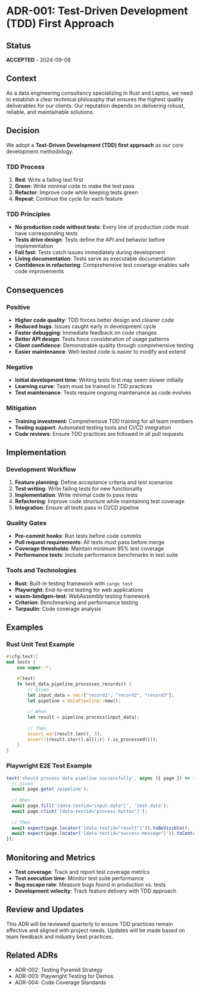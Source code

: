 # ADR-001: Test-Driven Development (TDD) First Approach

## Status
**ACCEPTED** - 2024-09-08

## Context
As a data engineering consultancy specializing in Rust and Leptos, we need to establish a clear technical philosophy that ensures the highest quality deliverables for our clients. Our reputation depends on delivering robust, reliable, and maintainable solutions.

## Decision
We adopt a **Test-Driven Development (TDD) first approach** as our core development methodology.

### TDD Process
1. **Red**: Write a failing test first
2. **Green**: Write minimal code to make the test pass
3. **Refactor**: Improve code while keeping tests green
4. **Repeat**: Continue the cycle for each feature

### TDD Principles
- **No production code without tests**: Every line of production code must have corresponding tests
- **Tests drive design**: Tests define the API and behavior before implementation
- **Fail fast**: Tests catch issues immediately during development
- **Living documentation**: Tests serve as executable documentation
- **Confidence in refactoring**: Comprehensive test coverage enables safe code improvements

## Consequences

### Positive
- **Higher code quality**: TDD forces better design and cleaner code
- **Reduced bugs**: Issues caught early in development cycle
- **Faster debugging**: Immediate feedback on code changes
- **Better API design**: Tests force consideration of usage patterns
- **Client confidence**: Demonstrable quality through comprehensive testing
- **Easier maintenance**: Well-tested code is easier to modify and extend

### Negative
- **Initial development time**: Writing tests first may seem slower initially
- **Learning curve**: Team must be trained in TDD practices
- **Test maintenance**: Tests require ongoing maintenance as code evolves

### Mitigation
- **Training investment**: Comprehensive TDD training for all team members
- **Tooling support**: Automated testing tools and CI/CD integration
- **Code reviews**: Ensure TDD practices are followed in all pull requests

## Implementation

### Development Workflow
1. **Feature planning**: Define acceptance criteria and test scenarios
2. **Test writing**: Write failing tests for new functionality
3. **Implementation**: Write minimal code to pass tests
4. **Refactoring**: Improve code structure while maintaining test coverage
5. **Integration**: Ensure all tests pass in CI/CD pipeline

### Quality Gates
- **Pre-commit hooks**: Run tests before code commits
- **Pull request requirements**: All tests must pass before merge
- **Coverage thresholds**: Maintain minimum 95% test coverage
- **Performance tests**: Include performance benchmarks in test suite

### Tools and Technologies
- **Rust**: Built-in testing framework with `cargo test`
- **Playwright**: End-to-end testing for web applications
- **wasm-bindgen-test**: WebAssembly testing framework
- **Criterion**: Benchmarking and performance testing
- **Tarpaulin**: Code coverage analysis

## Examples

### Rust Unit Test Example
```rust
#[cfg(test)]
mod tests {
    use super::*;

    #[test]
    fn test_data_pipeline_processes_records() {
        // Given
        let input_data = vec!["record1", "record2", "record3"];
        let pipeline = DataPipeline::new();
        
        // When
        let result = pipeline.process(input_data);
        
        // Then
        assert_eq!(result.len(), 3);
        assert!(result.iter().all(|r| r.is_processed()));
    }
}
```

### Playwright E2E Test Example
```typescript
test('should process data pipeline successfully', async ({ page }) => {
  // Given
  await page.goto('/pipeline');
  
  // When
  await page.fill('[data-testid="input-data"]', 'test-data');
  await page.click('[data-testid="process-button"]');
  
  // Then
  await expect(page.locator('[data-testid="result"]')).toBeVisible();
  await expect(page.locator('[data-testid="success-message"]')).toContainText('Processing complete');
});
```

## Monitoring and Metrics
- **Test coverage**: Track and report test coverage metrics
- **Test execution time**: Monitor test suite performance
- **Bug escape rate**: Measure bugs found in production vs. tests
- **Development velocity**: Track feature delivery with TDD approach

## Review and Updates
This ADR will be reviewed quarterly to ensure TDD practices remain effective and aligned with project needs. Updates will be made based on team feedback and industry best practices.

## Related ADRs
- ADR-002: Testing Pyramid Strategy
- ADR-003: Playwright Testing for Demos
- ADR-004: Code Coverage Standards
